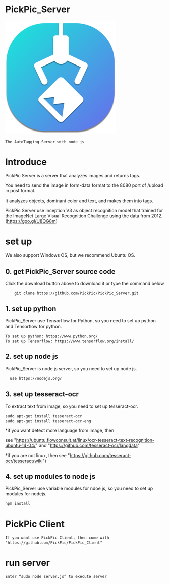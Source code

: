# PickPic_Server
<p align="left">
  <img src="https://github.com/PickPic/PickPic_Client/blob/backEnd/app/src/main/res/mipmap-xhdpi/icon.png" width="350"/>
</p>

    The AutoTagging Server with node js


# Introduce

PickPic Server is a server that analyzes images and returns tags.

You need to send the image in form-data format to the 8080 port of /upload in post format.

It analyzes objects, dominant color and text, and makes them into tags.

PickPic Server use Inception V3 as object recognition model that trained for the ImageNet Large Visual Recognition Challenge using the data from 2012. (https://goo.gl/U8QG8m)

# set up

We also support Windows OS, but we recommend Ubuntu OS.

## 0. get PickPic_Server source code

Click the download button above to download it or type the command below
        
        git clone https://github.com/PickPic/PickPic_Server.git

## 1. set up python
PickPic_Server use Tensorflow for Python, so you need to set up python and Tensorflow for python.

    To set up python: https://www.python.org/
    To set up Tensorflow: https://www.tensorflow.org/install/

## 2. set up node js
  PickPic_Server is node js server, so you need to set up node js.
  
      use https://nodejs.org/

## 3. set up tesseract-ocr
To extract text from image, so you need to set up tesseract-ocr.
    
    sudo apt-get install tesseract-ocr
    sudo apt-get install tesseract-ocr-eng

*if you want detect more language from image, then

see "https://ubuntu.flowconsult.at/linux/ocr-tesseract-text-recognition-ubuntu-14-04/" and "https://github.com/tesseract-ocr/langdata"

*if you are not linux, then see "https://github.com/tesseract-ocr/tesseract/wiki")

## 4. set up modules to node js
PickPic_Server use variable modules for ndoe js, so you need to set up modules for nodejs.
    
    npm install

# PickPic Client
    If you want use PickPic Client, then come with "https://github.com/PickPic/PickPic_Client"

#	run server

    Enter “sudo node server.js” to execute server
